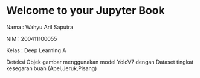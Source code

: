 # Welcome to your Jupyter Book

Nama    : Wahyu Aril Saputra

NIM     : 200411100055

Kelas   : Deep Learning A

Deteksi Objek gambar menggunakan model YoloV7 dengan Dataset tingkat kesegaran buah (Apel,Jeruk,Pisang)

```{tableofcontents}
```
